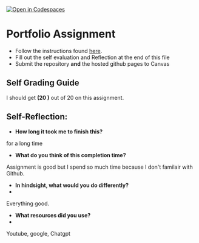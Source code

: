 [![Open in Codespaces](https://classroom.github.com/assets/launch-codespace-7f7980b617ed060a017424585567c406b6ee15c891e84e1186181d67ecf80aa0.svg)](https://classroom.github.com/open-in-codespaces?assignment_repo_id=13368360)
# Portfolio Assignment

- Follow the instructions found [here](https://it3049c.github.io/Material/Assignments/1.Online_Portfolio/).
- Fill out the self evaluation and Reflection at the end of this file
- Submit the repository **and** the hosted github pages to Canvas

## Self Grading Guide

<!--- Update the following line with your self-grade --->
<!--- Check the Rubric on Canvas for a guideline --->

I should get **(20 )** out of 20 on this assignment.

## Self-Reflection:

- **How long it took me to finish this?**
<!-- Answer below this line -->
for a long time
- **What do you think of this completion time?**
<!-- Answer below this line -->
Assignment is good but I spend so much time because I don't familair with Github.
- **In hindsight, what would you do differently?**
- <!-- Answer below this line -->
Everything good.
- **What resources did you use?**
- <!-- Answer below this line -->
Youtube, google, Chatgpt
